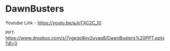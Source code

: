 # DawnBusters

Youtube Link -  https://youtu.be/aJoTXC2C_10

PPT: https://www.dropbox.com/s/7vgego8ov2uyaq8/DawnBusters%20PPT.pptx?dl=0
